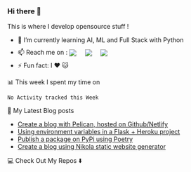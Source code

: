 ### Hi there 👋

This is where I develop opensource stuff !
<ul>
    <li>🌱  I’m currently learning AI, ML and Full Stack with Python</li>
    <li style="line-height: 40px;">📫  Reach me on :
    <a target="_blank" href="https://www.linkedin.com/in/mathieudugue/"><img style="vertical-align: middle; margin: 0 0 1px 0;" src="https://img.shields.io/badge/linkedin-%230077B5.svg?&style=for-the-badge&logo=linkedin&logoColor=white" /></a>&nbsp;&nbsp;&nbsp;&nbsp;
    <a target="_blank" href="https://twitter.com/mattiooFR"><img style="vertical-align: middle; margin: 0 0 1px 0;" src="https://img.shields.io/badge/twitter-%231DA1F2.svg?&style=for-the-badge&logo=twitter&logoColor=white" /></a>&nbsp;&nbsp;&nbsp;&nbsp;
    <a href="mailto:dugue.mathieu@gmail.com?subject=Hello%20Mathieu,%20From%20Github"><img style="vertical-align: middle; margin: 0 0 1px 0;" src="https://img.shields.io/badge/gmail-%23D14836.svg?&style=for-the-badge&logo=gmail&logoColor=white" /></a></li>
    <li>⚡  Fun fact: I ❤️ 🐱</li>
</ul>

📊 This week I spent my time on

<!--START_SECTION:waka-->
```text
No Activity tracked this Week
```
<!--END_SECTION:waka-->

📕 My Latest Blog posts

<!-- BLOG-POST-LIST:START -->
- [Create a blog with Pelican, hosted on Github/Netlify](https://dev.to/mattioo/create-a-blog-with-pelican-hosted-on-github-netlify-498p)
- [Using environment variables in a Flask + Heroku project](https://dev.to/mattioo/using-environment-variables-in-a-flask-heroku-project-1bn)
- [Publish a package on PyPi using Poetry](https://dev.to/mattioo/publish-a-package-on-pypi-using-poetry-5e5)
- [Create a blog using Nikola static website generator](https://dev.to/mattioo/create-a-blog-using-nikola-static-website-generator-l71)
<!-- BLOG-POST-LIST:END -->

💻 Check Out My Repos ⬇️

<!--
**MattiooFR/MattiooFR** is a ✨ _special_ ✨ repository because its `README.md` (this file) appears on your GitHub profile.

Here are some ideas to get you started:

- 🔭 I’m currently working on ...
- 🌱 I’m currently learning ...
- 👯 I’m looking to collaborate on ...
- 🤔 I’m looking for help with ...
- 💬 Ask me about ...
- 📫 How to reach me: ...
- 😄 Pronouns: ...
- ⚡ Fun fact: ...
-->
